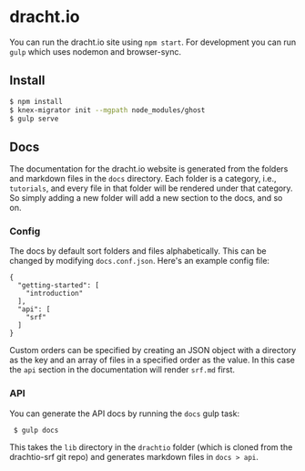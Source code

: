 # dracht.io
You can run the dracht.io site using `npm start`. For development you can run `gulp` which uses nodemon and browser-sync.  

## Install
```bash
$ npm install
$ knex-migrator init --mgpath node_modules/ghost
$ gulp serve
```

## Docs
The documentation for the dracht.io website is generated from the folders and markdown files in the `docs` directory. Each folder is a category, i.e., `tutorials`, and every file in that folder will be rendered under that category. So simply adding a new folder will add a new section to the docs, and so on.

### Config
The docs by default sort folders and files alphabetically. This can be changed by modifying `docs.conf.json`. Here's an example config file:
```
{
  "getting-started": [
    "introduction"
  ],
  "api": [
    "srf"
  ]
}
```
Custom orders can be specified by creating an JSON object with a directory as the key and an array of files in a specified order as the value. In this case the `api` section in the documentation will render `srf.md` first.

### API
You can generate the API docs by running the `docs` gulp task:
```
 $ gulp docs
```
This takes the `lib` directory in the `drachtio` folder (which is cloned from the drachtio-srf git repo) and generates markdown files in `docs > api`.
